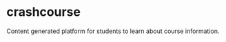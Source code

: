 crashcourse
===========

Content generated platform for students to learn about course information.
